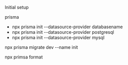 Initial setup

prisma

<!-- Initial setup -->

- npx prisma init --datasource-provider databasename
- npx prisma init --datasource-provider postgresql
- npx prisma init --datasource-provider mysql

<!-- Whenever you do changes to prisma -->
<!-- ! Dev only -->

npx prisma migrate dev --name init

<!-- To format prisma file -->

npx primsa format
